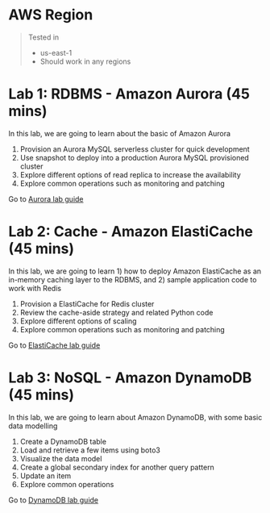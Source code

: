 # AWS Region

> Tested in
> * us-east-1
> * Should work in any regions

# Lab 1: RDBMS - Amazon Aurora (45 mins)
In this lab, we are going to learn about the basic of Amazon Aurora

1. Provision an Aurora MySQL serverless cluster for quick development
2. Use snapshot to deploy into a production Aurora MySQL provisioned cluster
3. Explore different options of read replica to increase the availability
4. Explore common operations such as monitoring and patching

Go to [Aurora lab guide](aurora/README.md)

# Lab 2: Cache - Amazon ElastiCache (45 mins)
In this lab, we are going to learn 1) how to deploy Amazon ElastiCache as an in-memory caching layer to the RDBMS, and 2) sample application code to work with Redis

1. Provision a ElastiCache for Redis cluster
2. Review the cache-aside strategy and related Python code
3. Explore different options of scaling
4. Explore common operations such as monitoring and patching

Go to [ElastiCache lab guide](elasticache/README.md)

# Lab 3: NoSQL - Amazon DynamoDB (45 mins)
In this lab, we are going to learn about Amazon DynamoDB, with some basic data modelling

1. Create a DynamoDB table
2. Load and retrieve a few items using boto3
3. Visualize the data model
4. Create a global secondary index for another query pattern
5. Update an item
6. Explore common operations

Go to [DynamoDB lab guide](dynamodb/README.md)